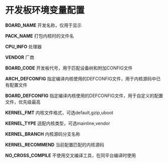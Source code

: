 # 开发板环境变量配置

**BOARD_NAME** 开发名称，仅用于显示

**PACK_NAME** 打包内核时的文件名

**CPU_INFO** 处理器

**VENDOR** 厂商

**BOARD_CODE** 开发板代号，用于匹配设备树和附加CONFIG文件

**ARCH_DEFCONFIG** 指定编译内核使用的DEFCONFIG文件，用于内核源码中已有配置文件

**BOARD_DEFCONFIG** 指定编译内核使用的DEFCONFIG文件，用于自定义的配置文件，优先级最高

**KERNEL_FMT** 内核文件格式，可选default,gzip,uboot

**KERNEL_TYPE** 适配内核类型，可选mainline,vendor

**KERNEL_BRANCH** 内核源码分支名称

**KERNEL_RECOMMEND** 当前配置匹配的内核源码

**NO_CROSS_COMPILE** 不使用交叉编译工具，在同平台编译时使用
